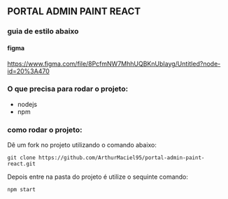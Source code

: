 
## PORTAL ADMIN PAINT REACT

### guia de estilo abaixo

#### figma

https://www.figma.com/file/8PcfmNW7MhhUQBKnUbIayg/Untitled?node-id=20%3A470


### O que precisa para rodar o projeto:

- nodejs 
- npm

### como rodar o projeto:

Dê um fork no projeto utilizando o comando abaixo:

``git clone https://github.com/ArthurMaciel95/portal-admin-paint-react.git ``

Depois entre na pasta do projeto é utilize o sequinte comando:

``npm start``



